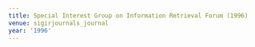 ```yaml
---
title: Special Interest Group on Information Retrieval Forum (1996)
venue: sigirjournals_journal
year: '1996'
---
```

